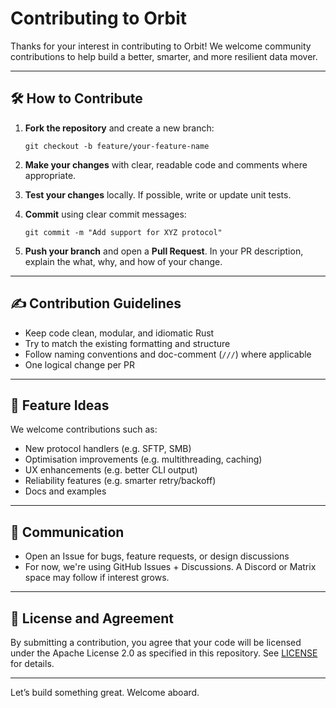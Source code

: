 # Contributing to Orbit

Thanks for your interest in contributing to Orbit! We welcome community contributions to help build a better, smarter, and more resilient data mover.

---

## 🛠 How to Contribute

1. **Fork the repository** and create a new branch:
   ```
   git checkout -b feature/your-feature-name
   ```

2. **Make your changes** with clear, readable code and comments where appropriate.

3. **Test your changes** locally. If possible, write or update unit tests.

4. **Commit** using clear commit messages:
   ```
   git commit -m "Add support for XYZ protocol"
   ```

5. **Push your branch** and open a **Pull Request**. In your PR description, explain the what, why, and how of your change.

---

## ✍ Contribution Guidelines

- Keep code clean, modular, and idiomatic Rust
- Try to match the existing formatting and structure
- Follow naming conventions and doc-comment (`///`) where applicable
- One logical change per PR

---

## 🚦 Feature Ideas

We welcome contributions such as:

- New protocol handlers (e.g. SFTP, SMB)
- Optimisation improvements (e.g. multithreading, caching)
- UX enhancements (e.g. better CLI output)
- Reliability features (e.g. smarter retry/backoff)
- Docs and examples

---

## 💬 Communication

- Open an Issue for bugs, feature requests, or design discussions
- For now, we're using GitHub Issues + Discussions. A Discord or Matrix space may follow if interest grows.

---

## 📜 License and Agreement

By submitting a contribution, you agree that your code will be licensed under the Apache License 2.0 as specified in this repository. See [LICENSE](LICENSE) for details.

---

Let’s build something great. Welcome aboard.
